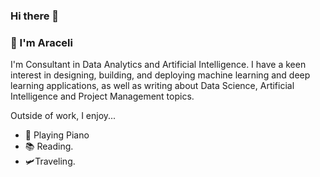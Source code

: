 ### Hi there 👋

### 🤖 I'm Araceli 
I'm Consultant in Data Analytics and Artificial Intelligence. I have a keen interest in designing, building, and deploying machine learning and deep learning applications, as well as writing about Data Science, Artificial Intelligence and Project Management topics. 

Outside of work, I enjoy...
- 🎹 Playing Piano
- 📚 Reading.
- 🛩️Traveling.
